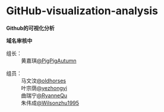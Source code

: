 ﻿# GitHub-visualization-analysis
<b>Github的可视化分析</b><br/>

<b>域名审核中</b><br/>
<dl>
<dt>组长：</dt>
<dd>黄嘉琪<a href="https://github.com/PigPigAutumn">@PigPigAutumn</a></dd>
</dl>
<dl>
<dt>组员：</dt>
<dd>马文汶<a href="https://github.com/oldhorses">@oldhorses</a></dd>
<dd>叶宗荫<a href="https://github.com/yezhongyi">@yezhongyi</a></dd>
<dd>曲瑞宁<a href="https://github.com/RyanneQu">@RyanneQu</a></dd>
<dd>朱伟成<a href="https://github.com/Wilsonzhu1995">@Wilsonzhu1995</a></dd>
</dl>

